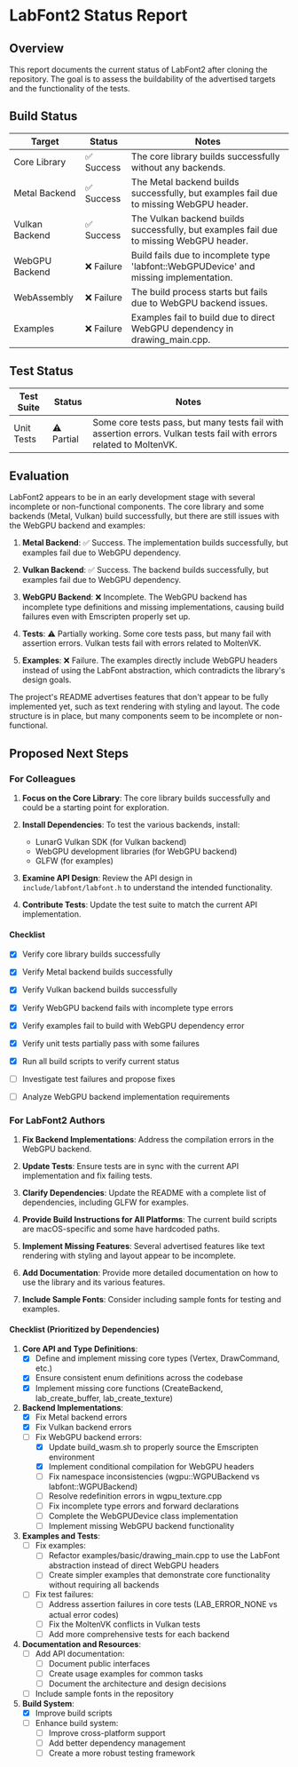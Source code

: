 # LabFont2 Status Report

## Overview

This report documents the current status of LabFont2 after cloning the repository. The goal is to assess the buildability of the advertised targets and the functionality of the tests.

## Build Status

| Target | Status | Notes |
|--------|--------|-------|
| Core Library | ✅ Success | The core library builds successfully without any backends. |
| Metal Backend | ✅ Success | The Metal backend builds successfully, but examples fail due to missing WebGPU header. |
| Vulkan Backend | ✅ Success | The Vulkan backend builds successfully, but examples fail due to missing WebGPU header. |
| WebGPU Backend | ❌ Failure | Build fails due to incomplete type 'labfont::WebGPUDevice' and missing implementation. |
| WebAssembly | ❌ Failure | The build process starts but fails due to WebGPU backend issues. |
| Examples | ❌ Failure | Examples fail to build due to direct WebGPU dependency in drawing_main.cpp. |

## Test Status

| Test Suite | Status | Notes |
|------------|--------|-------|
| Unit Tests | ⚠️ Partial | Some core tests pass, but many tests fail with assertion errors. Vulkan tests fail with errors related to MoltenVK. |

## Evaluation

LabFont2 appears to be in an early development stage with several incomplete or non-functional components. The core library and some backends (Metal, Vulkan) build successfully, but there are still issues with the WebGPU backend and examples:

1. **Metal Backend**: ✅ Success. The implementation builds successfully, but examples fail due to WebGPU dependency.

2. **Vulkan Backend**: ✅ Success. The backend builds successfully, but examples fail due to WebGPU dependency.

3. **WebGPU Backend**: ❌ Incomplete. The WebGPU backend has incomplete type definitions and missing implementations, causing build failures even with Emscripten properly set up.

4. **Tests**: ⚠️ Partially working. Some core tests pass, but many fail with assertion errors. Vulkan tests fail with errors related to MoltenVK.

5. **Examples**: ❌ Failure. The examples directly include WebGPU headers instead of using the LabFont abstraction, which contradicts the library's design goals.

The project's README advertises features that don't appear to be fully implemented yet, such as text rendering with styling and layout. The code structure is in place, but many components seem to be incomplete or non-functional.

## Proposed Next Steps

### For Colleagues

1. **Focus on the Core Library**: The core library builds successfully and could be a starting point for exploration.

2. **Install Dependencies**: To test the various backends, install:
   - LunarG Vulkan SDK (for Vulkan backend)
   - WebGPU development libraries (for WebGPU backend)
   - GLFW (for examples)

3. **Examine API Design**: Review the API design in `include/labfont/labfont.h` to understand the intended functionality.

4. **Contribute Tests**: Update the test suite to match the current API implementation.

#### Checklist

- [x] Verify core library builds successfully
- [x] Verify Metal backend builds successfully
- [x] Verify Vulkan backend builds successfully
- [x] Verify WebGPU backend fails with incomplete type errors
- [x] Verify examples fail to build with WebGPU dependency error
- [x] Verify unit tests partially pass with some failures
- [x] Run all build scripts to verify current status
- [ ] Investigate test failures and propose fixes
- [ ] Analyze WebGPU backend implementation requirements


### For LabFont2 Authors

1. **Fix Backend Implementations**: Address the compilation errors in the WebGPU backend.

2. **Update Tests**: Ensure tests are in sync with the current API implementation and fix failing tests.

3. **Clarify Dependencies**: Update the README with a complete list of dependencies, including GLFW for examples.

4. **Provide Build Instructions for All Platforms**: The current build scripts are macOS-specific and some have hardcoded paths.

5. **Implement Missing Features**: Several advertised features like text rendering with styling and layout appear to be incomplete.

6. **Add Documentation**: Provide more detailed documentation on how to use the library and its various features.

7. **Include Sample Fonts**: Consider including sample fonts for testing and examples.

#### Checklist (Prioritized by Dependencies)

1. **Core API and Type Definitions**:
   - [x] Define and implement missing core types (Vertex, DrawCommand, etc.)
   - [x] Ensure consistent enum definitions across the codebase
   - [x] Implement missing core functions (CreateBackend, lab_create_buffer, lab_create_texture)

2. **Backend Implementations**:
   - [x] Fix Metal backend errors
   - [x] Fix Vulkan backend errors
   - [ ] Fix WebGPU backend errors:
     - [x] Update build_wasm.sh to properly source the Emscripten environment
     - [x] Implement conditional compilation for WebGPU headers
     - [ ] Fix namespace inconsistencies (wgpu::WGPUBackend vs labfont::WGPUBackend)
     - [ ] Resolve redefinition errors in wgpu_texture.cpp
     - [ ] Fix incomplete type errors and forward declarations
     - [ ] Complete the WebGPUDevice class implementation
     - [ ] Implement missing WebGPU backend functionality

3. **Examples and Tests**:
   - [ ] Fix examples:
     - [ ] Refactor examples/basic/drawing_main.cpp to use the LabFont abstraction instead of direct WebGPU headers
     - [ ] Create simpler examples that demonstrate core functionality without requiring all backends
   - [ ] Fix test failures:
     - [ ] Address assertion failures in core tests (LAB_ERROR_NONE vs actual error codes)
     - [ ] Fix the MoltenVK conflicts in Vulkan tests
     - [ ] Add more comprehensive tests for each backend

4. **Documentation and Resources**:
   - [ ] Add API documentation:
     - [ ] Document public interfaces
     - [ ] Create usage examples for common tasks
     - [ ] Document the architecture and design decisions
   - [ ] Include sample fonts in the repository

5. **Build System**:
   - [x] Improve build scripts
   - [ ] Enhance build system:
     - [ ] Improve cross-platform support
     - [ ] Add better dependency management
     - [ ] Create a more robust testing framework
